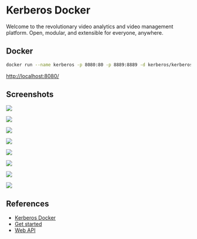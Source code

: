 # Kerberos Docker

Welcome to the revolutionary video analytics and video management platform. Open, modular, and extensible for everyone, anywhere.

## Docker
```sh
docker run --name kerberos -p 8080:80 -p 8889:8889 -d kerberos/kerberos
```
[http://localhost:8080/](http://localhost:8080/)

## Screenshots
![](https://doc.kerberos.io/opensource/get-started/welcome.png)

![](https://doc.kerberos.io/opensource/get-started/dashboard.png)

![](https://doc.kerberos.io/opensource/get-started/media.png)

![](https://doc.kerberos.io/opensource/get-started/media-detail.png)

![](https://doc.kerberos.io/opensource/get-started/settings.png)

![](https://doc.kerberos.io/opensource/get-started/region-of-interest.png)

![](https://doc.kerberos.io/opensource/get-started/hub-connection.png)

![](https://doc.kerberos.io/opensource/get-started/system.png)

## References
- [Kerberos Docker](https://hub.docker.com/r/kerberos/kerberos)
- [Get started](https://doc.kerberos.io/opensource/get-started/)
- [Web API](https://doc.kerberos.io/opensource/web/#api)